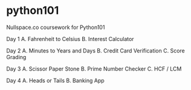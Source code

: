 # python101
Nullspace.co coursework for Python101

Day 1
A. Fahrenheit to Celsius
B. Interest Calculator
   
Day 2
A. Minutes to Years and Days
B. Credit Card Verification
C. Score Grading

Day 3
A. Scissor Paper Stone
B. Prime Number Checker
C. HCF / LCM

Day 4
A. Heads or Tails
B. Banking App
